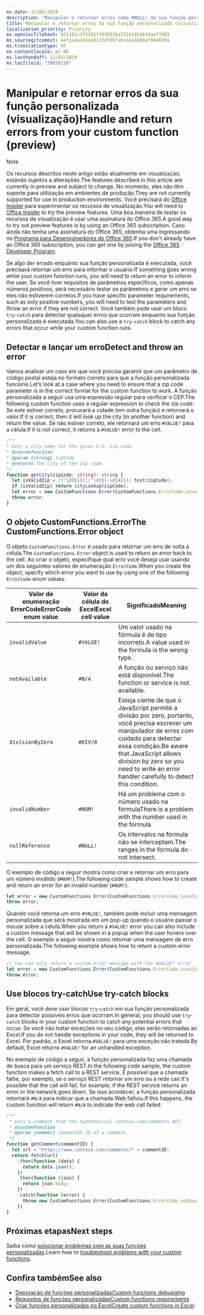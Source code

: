 ```yaml
---
ms.date: 11/04/2019
description: 'Manipular e retornar erros como #NULL! da sua função personalizada'
title: Manipular e retornar erros da sua função personalizada (visualização)
localization_priority: Priority
ms.openlocfilehash: b51161c3f5292ffdfb516a731b102a634aaf7d83
ms.sourcegitcommit: 44f1a4a3e1ae3c33d7d5fabcee14b84af94e03da
ms.translationtype: HT
ms.contentlocale: pt-BR
ms.lasthandoff: 12/03/2019
ms.locfileid: "39670150"
---
```

# <a name="handle-and-return-errors-from-your-custom-function-preview"></a><span data-ttu-id="062a8-104">Manipular e retornar erros da sua função personalizada (visualização)</span><span class="sxs-lookup"><span data-stu-id="062a8-104">Handle and return errors from your custom function (preview)</span></span>

> [!NOTE]
> <span data-ttu-id="062a8-105">Os recursos descritos neste artigo estão atualmente em visualização, estando sujeitos a alterações.</span><span class="sxs-lookup"><span data-stu-id="062a8-105">The features described in this article are currently in preview and subject to change.</span></span> <span data-ttu-id="062a8-106">No momento, eles não têm suporte para utilização em ambientes de produção.</span><span class="sxs-lookup"><span data-stu-id="062a8-106">They are not currently supported for use in production environments.</span></span> <span data-ttu-id="062a8-107">Você precisará do [Office Insider](https://insider.office.com/join) para experimentar os recursos de visualização.</span><span class="sxs-lookup"><span data-stu-id="062a8-107">You will need to [Office Insider](https://insider.office.com/join) to try the preview features.</span></span>  <span data-ttu-id="062a8-108">Uma boa maneira de testar os recursos de visualização é usar uma assinatura do Office 365.</span><span class="sxs-lookup"><span data-stu-id="062a8-108">A good way to try out preview features is by using an Office 365 subscription.</span></span> <span data-ttu-id="062a8-109">Caso ainda não tenha uma assinatura do Office 365, obtenha uma ingressando no [Programa para Desenvolvedores do Office 365](https://developer.microsoft.com/office/dev-program).</span><span class="sxs-lookup"><span data-stu-id="062a8-109">If you don't already have an Office 365 subscription, you can get one by joining the [Office 365 Developer Program](https://developer.microsoft.com/office/dev-program).</span></span>

<span data-ttu-id="062a8-110">Se algo der errado enquanto sua função personalizada é executada, você precisará retornar um erro para informar o usuário.</span><span class="sxs-lookup"><span data-stu-id="062a8-110">If something goes wrong while your custom function runs, you will need to return an error to inform the user.</span></span> <span data-ttu-id="062a8-111">Se você tiver requisitos de parâmetros específicos, como apenas números positivos, será necessário testar os parâmetros e gerar um erro se eles não estiverem corretos.</span><span class="sxs-lookup"><span data-stu-id="062a8-111">If you have specific parameter requirements, such as only positive numbers, you will need to test the parameters and throw an error if they are not correct.</span></span> <span data-ttu-id="062a8-112">Você também pode usar um bloco `try`-`catch` para detectar quaisquer erros que ocorram enquanto sua função personalizada é executada.</span><span class="sxs-lookup"><span data-stu-id="062a8-112">You can also use a `try`-`catch` block to catch any errors that occur while your custom function runs.</span></span>

## <a name="detect-and-throw-an-error"></a><span data-ttu-id="062a8-113">Detectar e lançar um erro</span><span class="sxs-lookup"><span data-stu-id="062a8-113">Detect and throw an error</span></span>

<span data-ttu-id="062a8-114">Vamos analisar um caso em que você precisa garantir que um parâmetro de código postal esteja no formato correto para que a função personalizada funcione.</span><span class="sxs-lookup"><span data-stu-id="062a8-114">Let’s look at a case where you need to ensure that a zip code parameter is in the correct format for the custom function to work.</span></span> <span data-ttu-id="062a8-115">A função personalizada a seguir usa uma expressão regular para verificar o CEP.</span><span class="sxs-lookup"><span data-stu-id="062a8-115">The following custom function uses a regular expression to check the zip code.</span></span> <span data-ttu-id="062a8-116">Se este estiver correto, procurará a cidade (em outra função) e retornará o valor.</span><span class="sxs-lookup"><span data-stu-id="062a8-116">If it is correct, then it will look up the city (in another function) and return the value.</span></span> <span data-ttu-id="062a8-117">Se não estiver correto, ele retornará um erro `#VALUE!` para a célula.</span><span class="sxs-lookup"><span data-stu-id="062a8-117">If it is not correct, it returns a `#VALUE!` error to the cell.</span></span>

```typescript
/**
* Gets a city name for the given U.S. zip code.
* @customfunction
* @param {string} zipCode
* @returns The city of the zip code.
*/
function getCity(zipCode: string): string {
  let isValidZip = /(^\d{5}$)|(^\d{5}-\d{4}$)/.test(zipCode);
  if (isValidZip) return cityLookup(zipCode);
  let error = new CustomFunctions.Error(CustomFunctions.ErrorCode.invalidValue, "Please provide a valid U.S. zip code.");
  throw error;
}
```

## <a name="the-customfunctionserror-object"></a><span data-ttu-id="062a8-118">O objeto CustomFunctions.Error</span><span class="sxs-lookup"><span data-stu-id="062a8-118">The CustomFunctions.Error object</span></span>

<span data-ttu-id="062a8-119">O objeto `CustomFunctions.Error` é usado para retornar um erro de volta à célula.</span><span class="sxs-lookup"><span data-stu-id="062a8-119">The `CustomFunctions.Error` object is used to return an error back to the cell.</span></span> <span data-ttu-id="062a8-120">Ao criar o objeto, especifique qual erro você deseja usar usando um dos seguintes valores de enumeração `ErrorCode`.</span><span class="sxs-lookup"><span data-stu-id="062a8-120">When you create the object, specify which error you want to use by using one of the following `ErrorCode` enum values.</span></span>


|<span data-ttu-id="062a8-121">Valor de enumeração ErrorCode</span><span class="sxs-lookup"><span data-stu-id="062a8-121">ErrorCode enum value</span></span>  |<span data-ttu-id="062a8-122">Valor da célula do Excel</span><span class="sxs-lookup"><span data-stu-id="062a8-122">Excel cell value</span></span>  |<span data-ttu-id="062a8-123">Significado</span><span class="sxs-lookup"><span data-stu-id="062a8-123">Meaning</span></span>  |
|---------------|---------|---------|
|`invalidValue`   | `#VALUE!` | <span data-ttu-id="062a8-124">Um valor usado na fórmula é de tipo incorreto.</span><span class="sxs-lookup"><span data-stu-id="062a8-124">A value used in the formula is the wrong type.</span></span> |
|`notAvailable`   | `#N/A`    | <span data-ttu-id="062a8-125">A função ou serviço não está disponível.</span><span class="sxs-lookup"><span data-stu-id="062a8-125">The function or service is not available.</span></span> |
|`divisionByZero` | `#DIV/0`  | <span data-ttu-id="062a8-126">Esteja ciente de que o JavaScript permite a divisão por zero, portanto, você precisa escrever um manipulador de erros com cuidado para detectar essa condição.</span><span class="sxs-lookup"><span data-stu-id="062a8-126">Be aware that JavaScript allows division by zero so you need to write an error handler carefully to detect this condition.</span></span> |
|`invalidNumber`  | `#NUM!`   | <span data-ttu-id="062a8-127">Há um problema com o número usado na fórmula</span><span class="sxs-lookup"><span data-stu-id="062a8-127">There is a problem with the number used in the formula</span></span> |
|`nullReference`  | `#NULL!`  | <span data-ttu-id="062a8-128">Os intervalos na fórmula não se interceptam.</span><span class="sxs-lookup"><span data-stu-id="062a8-128">The ranges in the formula do not intersect.</span></span> |

<span data-ttu-id="062a8-129">O exemplo de código a seguir mostra como criar e retornar um erro para um número inválido (`#NUM!`).</span><span class="sxs-lookup"><span data-stu-id="062a8-129">The following code sample shows how to create and return an error for an invalid number (`#NUM!`).</span></span>

```typescript
let error = new CustomFunctions.Error(CustomFunctions.ErrorCode.invalidNumber);
throw error;
```

<span data-ttu-id="062a8-130">Quando você retorna um erro `#VALUE!`, também pode incluir uma mensagem personalizada que será mostrada em um pop-up quando o usuário passar o mouse sobre a célula.</span><span class="sxs-lookup"><span data-stu-id="062a8-130">When you return a `#VALUE!` error you can also include a custom message that will be shown in a popup when the user hovers over the cell.</span></span> <span data-ttu-id="062a8-131">O exemplo a seguir mostra como retornar uma mensagem de erro personalizada.</span><span class="sxs-lookup"><span data-stu-id="062a8-131">The following example shows how to return a custom error message.</span></span>

```typescript
// You can only return a custom error message with the #VALUE! error
let error = new CustomFunctions.Error(CustomFunctions.ErrorCode.invalidValue, “The parameter can only contain lowercase characters.”);
throw error;
```

## <a name="use-try-catch-blocks"></a><span data-ttu-id="062a8-132">Use blocos try-catch</span><span class="sxs-lookup"><span data-stu-id="062a8-132">Use try-catch blocks</span></span>

<span data-ttu-id="062a8-133">Em geral, você deve usar blocos `try`-`catch` em sua função personalizada para detectar possíveis erros que ocorram.</span><span class="sxs-lookup"><span data-stu-id="062a8-133">In general, you should use `try`-`catch` blocks in your custom function to catch any potential errors that occur.</span></span> <span data-ttu-id="062a8-134">Se você não tratar exceções no seu código, elas serão retornadas ao Excel.</span><span class="sxs-lookup"><span data-stu-id="062a8-134">If you do not handle exceptions in your code, they will be returned to Excel.</span></span> <span data-ttu-id="062a8-135">Por padrão, o Excel retorna `#VALUE!` para uma exceção não tratada.</span><span class="sxs-lookup"><span data-stu-id="062a8-135">By default, Excel returns `#VALUE!` for an unhandled exception.</span></span>

<span data-ttu-id="062a8-136">No exemplo de código a seguir, a função personalizada faz uma chamada de busca para um serviço REST.</span><span class="sxs-lookup"><span data-stu-id="062a8-136">In the following code sample, the custom function makes a fetch call to a REST service.</span></span> <span data-ttu-id="062a8-137">É possível que a chamada falhe, por exemplo, se o serviço REST retornar um erro ou a rede cair.</span><span class="sxs-lookup"><span data-stu-id="062a8-137">It's possible that the call will fail, for example, if the REST service returns an error or the network goes down.</span></span> <span data-ttu-id="062a8-138">Se isso acontecer, a função personalizada retornará `#N/A` para indicar que a chamada Web falhou.</span><span class="sxs-lookup"><span data-stu-id="062a8-138">If this happens, the custom function will return `#N/A` to indicate the web call failed.</span></span>


```typescript
/**
 * Gets a comment from the hypothetical contoso.com/comments API.
 * @customfunction
 * @param {number} commentID ID of a comment.
 */
function getComment(commentID) {
  let url = "https://www.contoso.com/comments/" + commentID;
  return fetch(url)
    .then(function (data) {
      return data.json();
    })
    .then(function (json) {
      return json.body;
    })
    .catch(function (error) {
      throw new CustomFunctions.Error(CustomFunctions.ErrorCode.notAvailable);
    })
}
```

## <a name="next-steps"></a><span data-ttu-id="062a8-139">Próximas etapas</span><span class="sxs-lookup"><span data-stu-id="062a8-139">Next steps</span></span>

<span data-ttu-id="062a8-140">Saiba como [solucionar problemas com as suas funções personalizadas](custom-functions-troubleshooting.md).</span><span class="sxs-lookup"><span data-stu-id="062a8-140">Learn how to [troubleshoot problems with your custom functions](custom-functions-troubleshooting.md).</span></span>

## <a name="see-also"></a><span data-ttu-id="062a8-141">Confira também</span><span class="sxs-lookup"><span data-stu-id="062a8-141">See also</span></span>

* [<span data-ttu-id="062a8-142">Depuração de funções personalizadas</span><span class="sxs-lookup"><span data-stu-id="062a8-142">Custom functions debugging</span></span>](custom-functions-debugging.md)
* [<span data-ttu-id="062a8-143">Requisitos de funções personalizadas</span><span class="sxs-lookup"><span data-stu-id="062a8-143">Custom functions requirements</span></span>](custom-functions-requirement-sets.md)
* [<span data-ttu-id="062a8-144">Criar funções personalizadas no Excel</span><span class="sxs-lookup"><span data-stu-id="062a8-144">Create custom functions in Excel</span></span>](custom-functions-overview.md)
